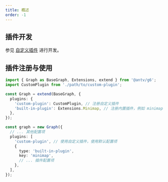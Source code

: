 ```yaml
---
title: 概述
order: -1
---
```


## 插件开发

参见 [自定义插件](/manual/customize/plugin-extension) 进行开发。

## 插件注册与使用

```ts
import { Graph as BaseGraph, Extensions, extend } from '@antv/g6';
import CustomPlugin from './path/to/custom-plugin';

const Graph = extend(BaseGraph, {
  plugins: {
    'custom-plugin': CustomPlugin, // 注册自定义插件
    'built-in-plugin': Extensions.Minimap, // 注册内置插件，例如 minimap
  },
});

const graph = new Graph({
  // ... 其他配置项
  plugins: [
    'custom-plugin', // 使用自定义插件，使用默认配置项
    {
      type: 'built-in-plugin',
      key: 'minimap',
      // ... 插件配置项
    },
  ],
});
```
